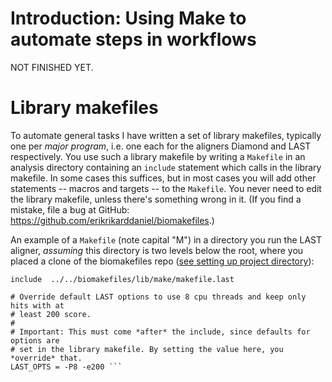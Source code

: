 # Introduction: Using Make to automate steps in workflows

NOT FINISHED YET.

# Library makefiles

To automate general tasks I have written a set of library makefiles, typically
one per *major program*, i.e. one each for the aligners Diamond and LAST
respectively. You use such a library makefile by writing a `Makefile` in an
analysis directory containing an `include` statement which calls in the library
makefile. In some cases this suffices, but in most cases you will add other
statements -- macros and targets -- to the `Makefile`. You never need to edit
the library makefile, unless there's something wrong in it. (If you find a
mistake, file a bug at GitHub: https://github.com/erikrikarddaniel/biomakefiles.)

An example of a `Makefile` (note capital "M") in a directory you run the LAST
aligner, *assuming* this directory is two levels below the root, where you
placed a clone of the biomakefiles repo ([see setting up project
directory](setting_up_project_directory.md)):

```make
include  ../../biomakefiles/lib/make/makefile.last

# Override default LAST options to use 8 cpu threads and keep only hits with at
# least 200 score.
#
# Important: This must come *after* the include, since defaults for options are
# set in the library makefile. By setting the value here, you *override* that.
LAST_OPTS = -P8 -e200 ```
```
